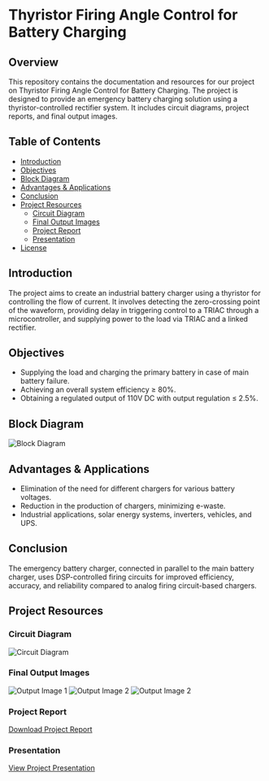 # Thyristor Firing Angle Control for Battery Charging


## Overview
This repository contains the documentation and resources for our project on Thyristor Firing Angle Control for Battery Charging. The project is designed to provide an emergency battery charging solution using a thyristor-controlled rectifier system. It includes circuit diagrams, project reports, and final output images.

## Table of Contents
- [Introduction](#introduction)
- [Objectives](#objectives)
- [Block Diagram](#block-diagram)
- [Advantages & Applications](#advantages--applications)
- [Conclusion](#conclusion)
- [Project Resources](#project-resources)
  - [Circuit Diagram](#circuit-diagram)
  - [Final Output Images](#final-output-images)
  - [Project Report](#project-report)
  - [Presentation](#presentation)
- [License](LICENSE)

## Introduction
The project aims to create an industrial battery charger using a thyristor for controlling the flow of current. It involves detecting the zero-crossing point of the waveform, providing delay in triggering control to a TRIAC through a microcontroller, and supplying power to the load via TRIAC and a linked rectifier.

## Objectives
- Supplying the load and charging the primary battery in case of main battery failure.
- Achieving an overall system efficiency ≥ 80%.
- Obtaining a regulated output of 110V DC with output regulation ≤ 2.5%.

## Block Diagram
![Block Diagram](Block_Diagram.png)

## Advantages & Applications
- Elimination of the need for different chargers for various battery voltages.
- Reduction in the production of chargers, minimizing e-waste.
- Industrial applications, solar energy systems, inverters, vehicles, and UPS.

## Conclusion
The emergency battery charger, connected in parallel to the main battery charger, uses DSP-controlled firing circuits for improved efficiency, accuracy, and reliability compared to analog firing circuit-based chargers.

## Project Resources

### Circuit Diagram
![Circuit Diagram](Circuit_Diagram.png)

### Final Output Images
![Output Image 1](img1.jpg)
![Output Image 2](img2.jpg)
![Output Image 2](img3.jpg)

### Project Report
[Download Project Report](documents/project_report.pdf)

### Presentation
[View Project Presentation](documents/project_presentation.pdf)

